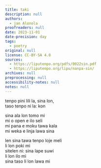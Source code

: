 ```yaml
---
title: taki
description: null
authors:
  - jan Alonola
proofreaders: null
date: 2023-11-01
date-precision: day
tags:
  - poetry
original: null
license: CC-BY-SA 4.0
sources:
  - https://liputenpo.org/pdfs/0022sin.pdf
  - https://liputenpo.org/lipu/nanpa-sin/
archives: null
preprocessing: null
accessibility-notes: null
notes: null
---
```


tenpo pini lili la, sina lon,  
taso tenpo ni la: kon

sina ala lon tomo mi  
mi o open e ilo seli  
mi pana e moku tawa kala  
mi weka e linja lawa sina

len sina tawa tenpo loje meli  
li lon poki mi  
sitelen ni: sina lape suwi  
li lon ilo mi  
sina taso li lon lawa mi